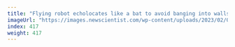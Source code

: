 ```yaml
---
title: "Flying robot echolocates like a bat to avoid banging into walls"
imageUrl: "https://images.newscientist.com/wp-content/uploads/2023/02/02111941/SEI_142246879.jpg?width=600"
index: 417
weight: 417
---
```

